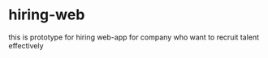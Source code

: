 # hiring-web
this is prototype for hiring web-app for company who want to recruit talent effectively
